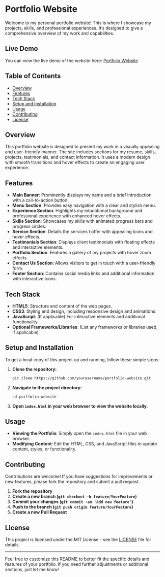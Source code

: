 # Portfolio Website

Welcome to my personal portfolio website! This is where I showcase my projects, skills, and professional experiences. It’s designed to give a comprehensive overview of my work and capabilities.
## Live Demo

You can view the live demo of the website here: [Portfolio Website](https://manojsvgit.github.io/Portfolio/)


## Table of Contents

- [Overview](#overview)
- [Features](#features)
- [Tech Stack](#tech-stack)
- [Setup and Installation](#setup-and-installation)
- [Usage](#usage)
- [Contributing](#contributing)
- [License](#license)

## Overview

This portfolio website is designed to present my work in a visually appealing and user-friendly manner. The site includes sections for my resume, skills, projects, testimonials, and contact information. It uses a modern design with smooth transitions and hover effects to create an engaging user experience.

## Features

- **Main Banner**: Prominently displays my name and a brief introduction with a call-to-action button.
- **Menu Section**: Provides easy navigation with a clear and stylish menu.
- **Experience Section**: Highlights my educational background and professional experience with enhanced hover effects.
- **Skills Section**: Showcases my skills with animated progress bars and progress circles.
- **Service Section**: Details the services I offer with appealing icons and hover effects.
- **Testimonials Section**: Displays client testimonials with floating effects and interactive elements.
- **Portfolio Section**: Features a gallery of my projects with hover zoom effects.
- **Contact Us Section**: Allows visitors to get in touch with a user-friendly form.
- **Footer Section**: Contains social media links and additional information with interactive icons.

## Tech Stack

- **HTML5**: Structure and content of the web pages.
- **CSS3**: Styling and design, including responsive design and animations.
- **JavaScript**: (If applicable) For interactive elements and additional functionality.
- **Optional Frameworks/Libraries**: (List any frameworks or libraries used, if applicable)

## Setup and Installation

To get a local copy of this project up and running, follow these simple steps:

1. **Clone the repository:**
    ```bash
    git clone https://github.com/yourusername/portfolio-website.git
    ```

2. **Navigate to the project directory:**
    ```bash
    cd portfolio-website
    ```

3. **Open `index.html` in your web browser to view the website locally.**

## Usage

- **Viewing the Portfolio**: Simply open the `index.html` file in your web browser.
- **Modifying Content**: Edit the HTML, CSS, and JavaScript files to update content, styles, or functionality.

## Contributing

Contributions are welcome! If you have suggestions for improvements or new features, please fork the repository and submit a pull request.

1. **Fork the repository**
2. **Create a new branch (`git checkout -b feature/YourFeature`)**
3. **Commit your changes (`git commit -am 'Add new feature'`)**
4. **Push to the branch (`git push origin feature/YourFeature`)**
5. **Create a new Pull Request**

## License

This project is licensed under the MIT License - see the [LICENSE](LICENSE) file for details.

---

Feel free to customize this README to better fit the specific details and features of your portfolio. If you need further adjustments or additional sections, just let me know!
